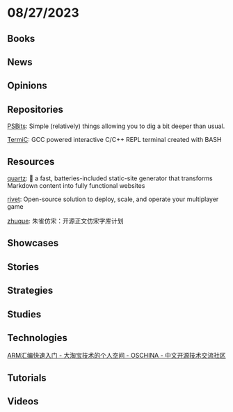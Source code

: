 # 08/27/2023

## Books

## News

## Opinions

## Repositories
[PSBits](https://github.com/gtworek/PSBits): Simple (relatively) things allowing you to dig a bit deeper than usual.

[TermiC](https://github.com/hanoglu/TermiC): GCC powered interactive C/C++ REPL terminal created with BASH

## Resources
[quartz](https://github.com/jackyzha0/quartz): 🌱 a fast, batteries-included static-site generator that transforms Markdown content into fully functional websites

[rivet](https://github.com/rivet-gg/rivet): Open-source solution to deploy, scale, and operate your multiplayer game

[zhuque](https://github.com/TrionesType/zhuque): 朱雀仿宋：开源正文仿宋字库计划

## Showcases

## Stories

## Strategies

## Studies

## Technologies
[ARM汇编快速入门 - 大淘宝技术的个人空间 - OSCHINA - 中文开源技术交流社区](https://my.oschina.net/u/4662964/blog/10097886)

## Tutorials

## Videos
